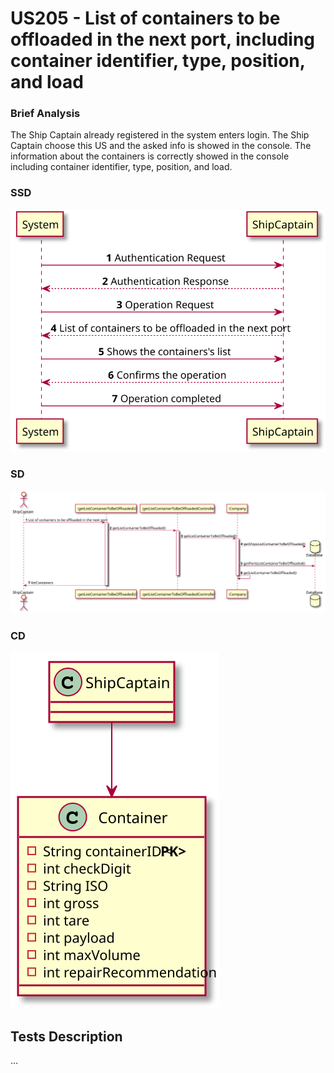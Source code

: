 # US205 - List of containers to be offloaded in the next port, including container identifier, type, position, and load #

### Brief Analysis

The Ship Captain already registered in the system enters login. 
The Ship Captain choose this US and the asked info is showed in the console.
The information about the containers is correctly showed in the console including container identifier, type, position, and load.

### SSD

![SSD.svg](SSD.svg)

### SD

![SD.svg](SD.svg)

### CD

![CD.svg](CD.svg)

## Tests Description

...
